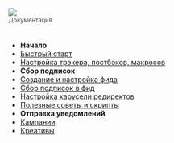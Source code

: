<div><a href="https://pushflow.net/app/signup" target="_blank"><img src="https://pushflow.net/image/svg/logo.svg"/></a></div>
<div style="font-size: 12px; margin-bottom: 34px; opacity:.8;">Документация</div>



- **Начало**
- [Быстрый старт](/ru/)
- [Настройка трэкера, постбэков, макросов](/ru/tracker.md)
- **Сбор подписок**
- [Создание и настройка фида](/ru/feed.md)
- [Сбор подписок в фид](/ru/feed_collect.md)
- [Настройка карусели редиректов](/ru/feed_carosule.md)
- [Полезные советы и скрипты](/ru/cookbook.md)
- **Отправка уведомлений**
- [Кампании](/ru/campaign.md)
- [Креативы](/ru/creative.md)

